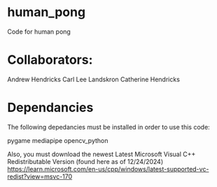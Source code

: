 # human_pong
Code for human pong


# Collaborators:
Andrew Hendricks
Carl Lee Landskron
Catherine Hendricks

# Dependancies
The following depedancies must be installed in order to use this code:

pygame
mediapipe
opencv_python

Also, you must download the newest Latest Microsoft Visual C++ Redistributable Version (found here as of 12/24/2024)
https://learn.microsoft.com/en-us/cpp/windows/latest-supported-vc-redist?view=msvc-170